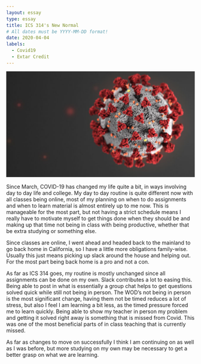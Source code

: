 ```yaml
---
layout: essay
type: essay
title: ICS 314's New Normal
# All dates must be YYYY-MM-DD format!
date: 2020-04-04
labels:
  - Covid19
  - Extar Credit
---
```


 <img class="ui large left floated image" src="../images/covid.png">

  Since March, COVID-19 has changed my life quite a bit, in ways involving day to day life and college. My day to day routine is quite different now with all classes being online, most of my planning on when to do assignments and when to learn material is almost entirely up to me now. This is manageable for the most part, but not having a strict schedule means I really have to motivate myself to get things done when they should be and making up that time not being in class with being productive, whether that be extra studying or something else. 

  Since classes are online, I went ahead and headed back to the mainland to go back home in California, so I have a little more obligations family-wise. Usually this just means picking up slack around the house and helping out. For the most part being back home is a pro and not a con.

  As far as ICS 314 goes, my routine is mostly unchanged since all assignments can be done on my own. Slack contributes a lot to easing this. Being able to post in what is essentially a group chat helps to get questions solved quick while still not being in person. The WOD’s not being in person is the most significant change, having them not be timed reduces a lot of stress, but also I feel I am learning a bit less, as the timed pressure forced me to learn quickly. Being able to show my teacher in person my problem and getting it solved right away is something that is missed from Covid. This was one of the most beneficial parts of in class teaching that is currently missed.

  As far as changes to move on successfully I think I am continuing on as well as I was before, but more studying on my own may be necessary to get a better grasp on what we are learning.
